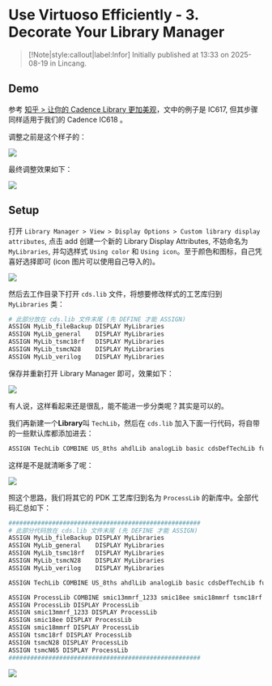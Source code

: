 # Use Virtuoso Efficiently - 3. Decorate Your Library Manager

> [!Note|style:callout|label:Infor]
Initially published at 13:33 on 2025-08-19 in Lincang.

## Demo

参考 [知乎 > 让你的 Cadence Library 更加美观](https://zhuanlan.zhihu.com/p/20739660)，文中的例子是 IC617, 但其步骤同样适用于我们的 Cadence IC618 。

调整之前是这个样子的：
<div class="center"><img src="https://imagebank-0.oss-cn-beijing.aliyuncs.com/VS-PicGo/2025-08-19-13-36-31_Use Virtuoso Efficiently - 3. Decorate Your Library Manager.png"/></div>

最终调整效果如下：
<div class="center"><img src="https://imagebank-0.oss-cn-beijing.aliyuncs.com/VS-PicGo/2025-08-19-14-12-46_Use Virtuoso Efficiently - 3. Decorate Your Library Manager.png"/></div>


## Setup

打开 `Library Manager > View > Display Options > Custom library display attributes`, 点击 add 创建一个新的 Library Display Attributes, 不妨命名为 `MyLibraries`, 并勾选样式 `Using color` 和 `Using icon`。至于颜色和图标，自己凭喜好选择即可 (icon 图片可以使用自己导入的)。
<div class="center"><img src="https://imagebank-0.oss-cn-beijing.aliyuncs.com/VS-PicGo/2025-08-19-13-39-53_Use Virtuoso Efficiently - 3. Decorate Your Library Manager.png"/></div>


然后去工作目录下打开 `cds.lib` 文件，将想要修改样式的工艺库归到 `MyLibraries` 类：

``` bash
# 此部分放在 cds.lib 文件末尾 (先 DEFINE 才能 ASSIGN)
ASSIGN MyLib_fileBackup DISPLAY MyLibraries
ASSIGN MyLib_general    DISPLAY MyLibraries
ASSIGN MyLib_tsmc18rf   DISPLAY MyLibraries
ASSIGN MyLib_tsmcN28    DISPLAY MyLibraries
ASSIGN MyLib_verilog    DISPLAY MyLibraries
```

保存并重新打开 Library Manager 即可，效果如下：

<div class="center"><img src="https://imagebank-0.oss-cn-beijing.aliyuncs.com/VS-PicGo/2025-08-19-13-53-42_Use Virtuoso Efficiently - 3. Decorate Your Library Manager.png"/></div>

有人说，这样看起来还是很乱，能不能进一步分类呢？其实是可以的。

我们再新建一个**Library**叫 `TechLib`，然后在 `cds.lib` 加入下面一行代码，将自带的一些默认库都添加进去：

``` bash
ASSIGN TechLib COMBINE US_8ths ahdlLib analogLib basic cdsDefTechLib functional m1815_g2 rfExamples rfLib rfTlineLib
```

这样是不是就清晰多了呢：
<div class="center"><img src="https://imagebank-0.oss-cn-beijing.aliyuncs.com/VS-PicGo/2025-08-19-14-03-26_Use Virtuoso Efficiently - 3. Decorate Your Library Manager.png"/></div>

照这个思路，我们将其它的 PDK 工艺库归到名为 `ProcessLib` 的新库中。全部代码汇总如下：

``` bash
#####################################################
# 此部分代码放在 cds.lib 文件末尾 (先 DEFINE 才能 ASSIGN)
ASSIGN MyLib_fileBackup DISPLAY MyLibraries
ASSIGN MyLib_general    DISPLAY MyLibraries
ASSIGN MyLib_tsmc18rf   DISPLAY MyLibraries
ASSIGN MyLib_tsmcN28    DISPLAY MyLibraries
ASSIGN MyLib_verilog    DISPLAY MyLibraries

ASSIGN TechLib COMBINE US_8ths ahdlLib analogLib basic cdsDefTechLib functional m1815_g2 rfExamples rfLib rfTlineLib

ASSIGN ProcessLib COMBINE smic13mmrf_1233 smic18ee smic18mmrf tsmc18rf tsmcN28 tsmcN65
ASSIGN ProcessLib DISPLAY ProcessLib
ASSIGN smic13mmrf_1233 DISPLAY ProcessLib
ASSIGN smic18ee DISPLAY ProcessLib
ASSIGN smic18mmrf DISPLAY ProcessLib
ASSIGN tsmc18rf DISPLAY ProcessLib
ASSIGN tsmcN28 DISPLAY ProcessLib
ASSIGN tsmcN65 DISPLAY ProcessLib
#####################################################
```

<div class="center"><img src="https://imagebank-0.oss-cn-beijing.aliyuncs.com/VS-PicGo/2025-08-19-14-12-46_Use Virtuoso Efficiently - 3. Decorate Your Library Manager.png"/></div>








